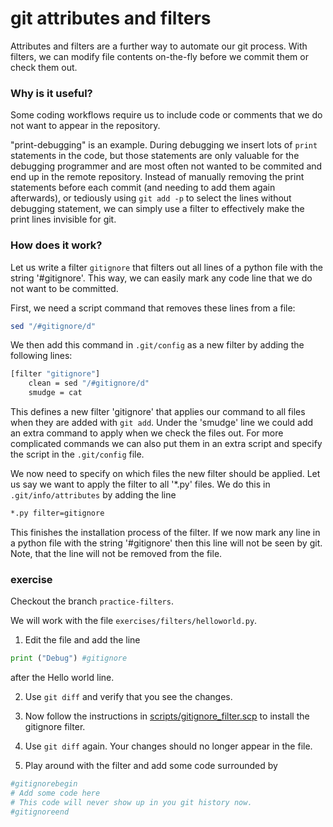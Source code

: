 # git attributes and filters

Attributes and filters are a further way to automate our git process.
With filters, we can modify file contents on-the-fly before we commit them or check them out. 

### Why is it useful?

Some coding workflows require us to include code or comments that we do not want to appear in the repository.

"print-debugging" is an example. During debugging we insert lots of `print` statements in the code, but those statements are only valuable for the 
debugging programmer and are most often not wanted to be commited and end up in the remote repository.
Instead of manually removing the print statements before each commit (and needing to add them again afterwards), or tediously using `git add -p` to select the lines without debugging statement, we can simply use a filter to effectively make the print lines invisible for git.

### How does it work?

Let us write a filter `gitignore` that filters out all lines of a python file with the string '#gitignore'.
This way, we can easily mark any code line that we do not want to be committed.

First, we need a script command that removes these lines from a file:
```bash
sed "/#gitignore/d"
```

We then add this command in `.git/config` as a new filter by adding the following lines:

```bash
[filter "gitignore"]
	clean = sed "/#gitignore/d"
	smudge = cat
```

This defines a new filter 'gitignore' that applies our command to all files when they are added with `git add`.
Under the 'smudge' line we could add an extra command to apply when we check the files out.
For more complicated commands we can also put them in an extra script and specify the script in the `.git/config` file.

We now need to specify on which files the new filter should be applied.
Let us say we want to apply the filter to all '\*.py' files.
We do this in `.git/info/attributes` by adding the line
```bash
*.py filter=gitignore
```

This finishes the installation process of the filter.
If we now mark any line in a python file with the string '#gitignore' then this line will not be seen by git.
Note, that the line will not be removed from the file.


### exercise

Checkout the branch `practice-filters`.

We will work with the file `exercises/filters/helloworld.py`.

1. Edit the file and add the line
```python
print ("Debug") #gitignore
```
  after the Hello world line.
  
2. Use `git diff` and verify that you see the changes.

3. Now follow the instructions in [scripts/gitignore_filter.scp](gitignore_filter.scp) to install the gitignore filter.

4. Use `git diff` again. Your changes should no longer appear in the file.

5. Play around with the filter and add some code surrounded by
```python
#gitignorebegin
# Add some code here
# This code will never show up in you git history now.
#gitignoreend
